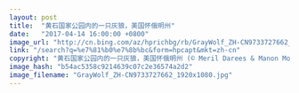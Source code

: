 ```yaml
---
layout: post
title:  "黄石国家公园内的一只灰狼，美国怀俄明州"
date:   "2017-04-14 16:00:00 +0800"
image_url: "http://cn.bing.com/az/hprichbg/rb/GrayWolf_ZH-CN9733727662_1920x1080.jpg"
link: "/search?q=%e7%81%b0%e7%8b%bc&form=hpcapt&mkt=zh-cn"
copyright: "黄石国家公园内的一只灰狼，美国怀俄明州 (© Meril Darees & Manon Moulis/Biosphoto/Minden Pictures)"
image_hash: "b54ac5358c9214639c07c2e36574a2d2"
image_filename: "GrayWolf_ZH-CN9733727662_1920x1080.jpg"
---
```

